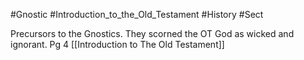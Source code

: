 #Gnostic #Introduction_to_the_Old_Testament #History #Sect

Precursors to the Gnostics. They scorned the OT God as wicked and ignorant. Pg 4 [[Introduction to The Old Testament]]
